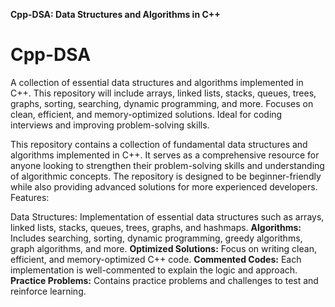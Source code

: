 ****Cpp-DSA: Data Structures and Algorithms in C++****
# Cpp-DSA
A collection of essential data structures and algorithms implemented in C++. This repository will include arrays, linked lists, stacks, queues, trees, graphs, sorting, searching, dynamic programming, and more. Focuses on clean, efficient, and memory-optimized solutions. Ideal for coding interviews and improving problem-solving skills.


This repository contains a collection of fundamental data structures and algorithms implemented in C++. It serves as a comprehensive resource for anyone looking to strengthen their problem-solving skills and understanding of algorithmic concepts. The repository is designed to be beginner-friendly while also providing advanced solutions for more experienced developers.
Features:

Data Structures: Implementation of essential data structures such as arrays, linked lists, stacks, queues, trees, graphs, and 
hashmaps.
**Algorithms:**  
               Includes searching, sorting, dynamic programming, greedy algorithms, graph algorithms, and more.
**Optimized Solutions:** 
           Focus on writing clean, efficient, and memory-optimized C++ code.
**Commented Codes:**
          Each implementation is well-commented to explain the logic and approach.
**Practice Problems:** 
          Contains practice problems and challenges to test and reinforce learning.
